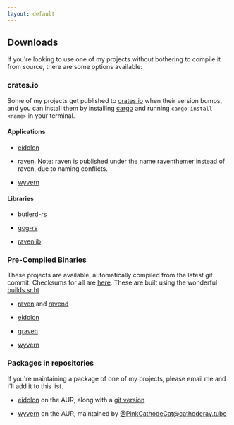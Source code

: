 ```yaml
---
layout: default
---
```


## Downloads

If you're looking to use one of my projects without bothering to compile it from source, there are some options available:

### crates.io

Some of my projects get published to [crates.io](https://crates.io) when their version bumps, and you can install them by installing [cargo](https://www.rust-lang.org/tools/install) and running `cargo install <name>` in your terminal.

#### Applications

- [eidolon](https://crates.io/crates/eidolon)

- [raven](https://crates.io/crates/raventhemer). Note: raven is published under the name raventhemer instead of raven, due to naming conflicts.

- [wyvern](https://crates.io/crates/wyvern)

#### Libraries

- [butlerd-rs](https://crates.io/crates/butlerd)

- [gog-rs](https://crates.io/crates/gog)

- [ravenlib](https://crates.io/crates/ravenlib)

### Pre-Compiled Binaries

These projects are available, automatically compiled from the latest git commit. Checksums for all are [here](https://demenses.net/checksums). These are built using the wonderful [builds.sr.ht](https://builds.sr.ht)

- [raven](https://demenses.net/raven-nightly) and [ravend](https://demenses.net/ravend-nightly)

- [eidolon](https://demenses.net/eidolon-nightly)

- [graven](https://demenses.net/graven-nightly)

- [wyvern](https://demenses.net/wyvern-nightly)

### Packages in repositories

If you're maintaining a package of one of my projects, please email me and I'll add it to this list.

- [eidolon](https://aur.archlinux.org/packages/eidolon) on the AUR, along with a [git version](https://aur.archlinux.org/packages/eidolon-git/)

- [wyvern](https://aur.archlinux.org/packages/wyvern) on the AUR, maintained by [@PinkCathodeCat@cathoderay.tube](https://cathoderay.tube/users/PinkCathodeCat)
